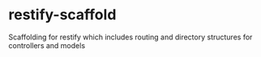 # restify-scaffold
Scaffolding for restify which includes routing and directory structures for controllers and models
